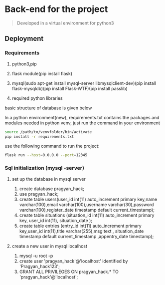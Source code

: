 # Back-end for the project

> Developed in a virtual environment for python3

## Deployment

### Requirements

1. python3,pip

2. flask module(pip install flask)

3. mysql(sudo apt-get install mysql-server libmysqlclient-dev)(pip install flask-mysqldb)(pip install Flask-WTF)(pip install passlib)

4. required python libraries

basic structure of database is given below

In a python environment(new),
requirements.txt contains the packages and modules needed in python venv, just run the command in your environment

```sh
source /path/to/venvfolder/bin/activate
pip install -r requirements.txt
```

use the following command to run the project:

```sh
flask run --host=0.0.0.0 --port=12345
```

### Sql initialization (mysql -server)

1. set up the database in mysql server
    1. create database pragyan_hack;
    2. use pragyan_hack;
    3. create table users(user_id int(11) auto_increment primary key,name varchar(100),email varchar(100),username varchar(30),password varchar(100),register_date timestamp default current_timestamp);
    4. create table situations (situation_id int(11) auto_increment primary key, user_id int(11), situation_date );
    5. create table entries (entry_id int(11) auto_increment primary key,user_id int(11),title varchar(255),msg text , situation_date timestamp default current_timestamp ,appentry_date timestamp);

2. create a new user in mysql localhost
    1. mysql -u root -p
    2. create user 'pragyan_hack'@'localhost' identified by 'Pragyan_hack123';
    3. GRANT ALL PRIVILEGES ON pragyan_hack.* TO 'pragyan_hack'@'localhost';